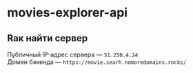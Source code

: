 # movies-explorer-api

## Rак найти сервер

Публичный IP-адрес сервера — `51.250.4.24`  
Домен бэкенда — `https://movie.searh.nomoredomains.rocks/`
